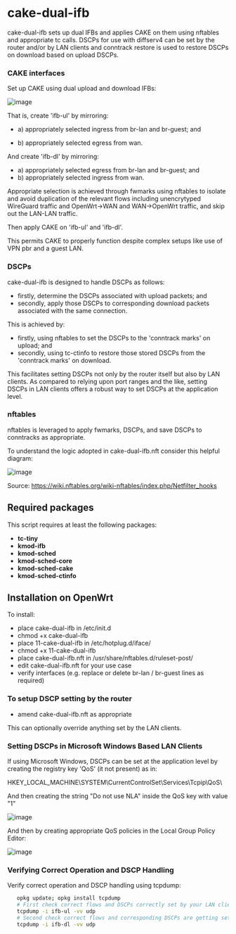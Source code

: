 # cake-dual-ifb

cake-dual-ifb sets up dual IFBs and applies CAKE on them using nftables and appropriate tc calls. DSCPs for use with diffserv4 can be set by the router and/or by LAN clients and conntrack restore is used to restore DSCPs on download based on upload DSCPs. 

 ### CAKE interfaces

Set up CAKE using dual upload and download IFBs:

![image](https://user-images.githubusercontent.com/10721999/188687637-630aa3c5-ee42-4139-be4d-283e1515b54d.png)

That is, create 'ifb-ul' by mirroring: 

- a) appropriately selected ingress from br-lan and br-guest; and 

- b) appropriately selected egress from wan. 

And create 'ifb-dl' by mirroring: 

- a) appropriately selected egress from br-lan and br-guest; and 
- b) appropriately selected ingress from wan. 

Appropriate selection is achieved through fwmarks using nftables to isolate and avoid duplication of the relevant flows including unencrytyped WireGuard traffic and OpenWrt->WAN and WAN->OpenWrt traffic, and skip out the LAN-LAN traffic. 

Then apply CAKE on 'ifb-ul' and 'ifb-dl'. 

This permits CAKE to properly function despite complex setups like use of VPN pbr and a guest LAN.

### DSCPs
 
 cake-dual-ifb is designed to handle DSCPs as follows:
 
- firstly, determine the DSCPs associated with upload packets; and
- secondly, apply those DSCPs to corresponding download packets associated with the same connection.
 
This is achieved by: 

- firstly, using nftables to set the DSCPs to the 'conntrack marks' on upload; and 
- secondly, using tc-ctinfo to restore those stored DSCPs from the 'conntrack marks' on download.
 
This facilitates setting DSCPs not only by the router itself but also by LAN clients. As compared to relying upon port ranges and the like, setting DSCPs in LAN clients offers a robust way to set DSCPs at the application level. 

### nftables

nftables is leveraged to apply fwmarks, DSCPs, and save DSCPs to conntracks as appropriate. 

To understand the logic adopted in cake-dual-ifb.nft consider this helpful diagram:

![image](https://user-images.githubusercontent.com/10721999/188932157-881bd4ef-e1ab-46d7-bd1b-966e78f00429.png)

Source: https://wiki.nftables.org/wiki-nftables/index.php/Netfilter_hooks


## Required packages

This script requires at least the following packages:

- **tc-tiny**
- **kmod-ifb**
- **kmod-sched**
- **kmod-sched-core**
- **kmod-sched-cake**
- **kmod-sched-ctinfo**

## Installation on OpenWrt

To install:

- place cake-dual-ifb in /etc/init.d
- chmod +x cake-dual-ifb
- place 11-cake-dual-ifb in /etc/hotplug.d/iface/
- chmod +x 11-cake-dual-ifb
- place cake-dual-ifb.nft in /usr/share/nftables.d/ruleset-post/
- edit cake-dual-ifb.nft for your use case 
- verify interfaces (e.g. replace or delete br-lan / br-guest lines as required)
   
### To setup DSCP setting by the router ###

- amend cake-dual-ifb.nft as appropriate

This can optionally override anything set by the LAN clients. 

### Setting DSCPs in Microsoft Windows Based LAN Clients ###

If using Microsoft Windows, DSCPs can be set at the application level by creating the registry key 'QoS' (it not present) as in:

HKEY_LOCAL_MACHINE\SYSTEM\CurrentControlSet\Services\Tcpip\QoS\

And then creating the string "Do not use NLA" inside the QoS key with value "1"

![image](https://user-images.githubusercontent.com/10721999/187535155-d4fd286b-9f20-40ce-8ff9-98ed36591721.png)

And then by creating appropriate QoS policies in the Local Group Policy Editor:

![image](https://user-images.githubusercontent.com/10721999/187747512-4c608e11-92a9-4484-b07f-3695baa98b85.png)

### Verifying Correct Operation and DSCP Handling ###

 Verify correct operation and DSCP handling using tcpdump:
 
   ```bash
      opkg update; opkg install tcpdump
      # First check correct flows and DSCPs correctly set by your LAN client on upload
      tcpdump -i ifb-ul -vv udp
      # Second check correct flows and corresponding DSCPs are getting set by router on download
      tcpdump -i ifb-dl -vv udp
   ``` 
